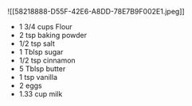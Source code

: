 ![[58218888-D55F-42E6-A8DD-78E7B9F002E1.jpeg]]
* 1 3/4 cups Flour
* 2 tsp baking powder
* 1/2 tsp salt
* 1 Tblsp sugar
* 1/2 tsp cinnamon
* 5 Tblsp butter
* 1 tsp vanilla
* 2 eggs
* 1.33 cup milk
